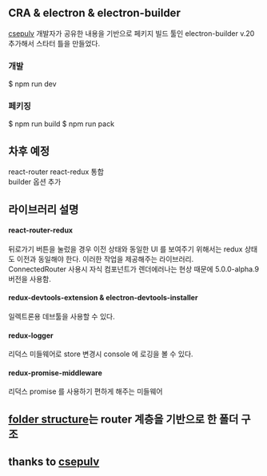 ## CRA & electron & electron-builder

[csepulv](https://github.com/csepulv/electron-with-create-react-app) 개발자가 공유한 내용을 기반으로 페키지 빌드 툴인 electron-builder v.20 추가해서 스타터 틀을 만들었다.

### 개발

$ npm run dev

### 페키징

$ npm run build
$ npm run pack

## 차후 예정

react-router react-redux 통합  
builder 옵션 추가

## 라이브러리 설명

#### react-router-redux

뒤로가기 버튼을 눌렀을 경우 이전 상태와 동일한 UI 를 보여주기 위해서는 redux 상태도 이전과 동일해야 한다. 이러한 작업을 제공해주는 라이브러리.  
ConnectedRouter 사용시 자식 컴포넌트가 렌더에러나는 현상 때문에 5.0.0-alpha.9 버전을 사용함.

#### redux-devtools-extension & electron-devtools-installer

일렉트론용 데브툴을 사용할 수 있다.

#### redux-logger

리덕스 미들웨어로 store 변경시 console 에 로깅을 볼 수 있다.

#### redux-promise-middleware

리덕스 promise 를 사용하기 편하게 해주는 미들웨어

## [folder structure](https://gist.github.com/ryanflorence/daafb1e3cb8ad740b346)는 router 계층을 기반으로 한 폴더 구조

## thanks to [csepulv](https://github.com/csepulv/electron-with-create-react-app)
